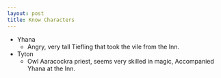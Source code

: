 ```yaml
---
layout: post
title: Know Characters
---
```

- Yhana
    - Angry, very tall Tiefling that took the vile from the Inn.
- Tyton
    - Owl Aaracockra priest, seems very skilled in magic, Accompanied Yhana at the Inn.

